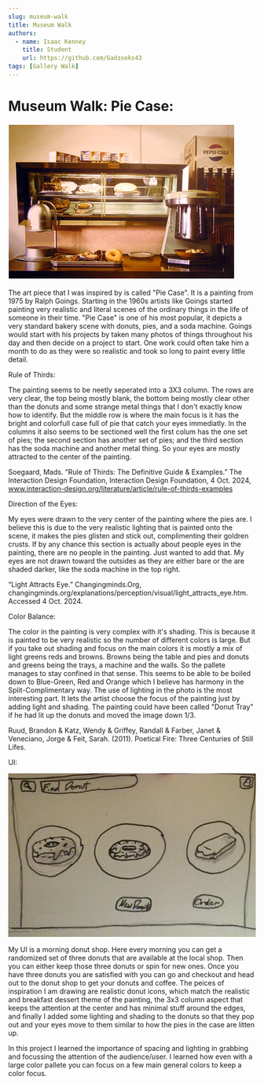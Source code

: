 ```yaml
---
slug: museum-walk
title: Museum Walk
authors:
  - name: Isaac Kenney
    title: Student
    url: https://github.com/Gadzooks43
tags: [Gallery Walk]
---
```

# Museum Walk: Pie Case:

![photo](content/blog/pie-case.png)

The art piece that I was inspired by is called "Pie Case". It is a painting from 1975 by Ralph Goings. Starting in the 1960s artists like Goings started painting very realistic and literal scenes of the ordinary things in the life of someone in their time. "Pie Case" is one of his most popular, it depicts a very standard bakery scene with donuts, pies, and a soda machine. Goings would start with his projects by taken many photos of things throughout his day and then decide on a project to start. One work could often take him a month to do as they were so realistic and took so long to paint every little detail.

Rule of Thirds:

The painting seems to be neetly seperated into a 3X3 column. The rows are very clear, the top being mostly blank, the bottom being mostly clear other than the donuts and some strange metal things that I don't exactly know how to identify. But the middle row is where the main focus is it has the bright and colorfull case full of pie that catch your eyes immediatly. In the columns it also seems to be sectioned well the first colum has the one set of pies; the second section has another set of pies; and the third section has the soda machine and another metal thing. So your eyes are mostly attracted to the center of the painting. 

Soegaard, Mads. “Rule of Thirds: The Definitive Guide & Examples.” The Interaction Design Foundation, Interaction Design Foundation, 4 Oct. 2024, www.interaction-design.org/literature/article/rule-of-thirds-examples

Direction of the Eyes:

My eyes were drawn to the very center of the painting where the pies are. I believe this is due to the very realistic lighting that is painted onto the scene, it makes the pies glisten and stick out, complimenting their goldren crusts. If by any chance this section is actually about people eyes in the painting, there are no people in the painting. Just wanted to add that. My eyes are not drawn toward the outsides as they are either bare or the are shaded darker, like the soda machine in the top right.

“Light Attracts Eye.” Changingminds.Org, changingminds.org/explanations/perception/visual/light_attracts_eye.htm. Accessed 4 Oct. 2024. 

Color Balance:

The color in the painting is very complex with it's shading. This is because it is painted to be very realistic so the number of different colors is large. But if you take out shading and focus on the main colors it is mostly a mix of light greens reds and browns. Browns being the table and pies and donuts and greens being the trays, a machine and the walls. So the pallete manages to stay confined in that sense. This seems to be able to be boiled down to Blue-Green, Red and Orange which I believe has harmony in the Split-Complimentary way. The use of lighting in the photo is the most interesting part. It lets the artist choose the focus of the painting just by adding light and shading. The painting could have been called "Donut Tray" if he had lit up the donuts and moved the image down 1/3.

Ruud, Brandon & Katz, Wendy & Griffey, Randall & Farber, Janet & Veneciano, Jorge & Feit, Sarah. (2011). Poetical Fire: Three Centuries of Still Lifes. 


UI:

![photo](content/blog/donut-shop.jpg)

My UI is a morning donut shop. Here every morning you can get a randomized set of three donuts that are available at the local shop. Then you can either keep those three donuts or spin for new ones. Once you have three donuts you are satisfied with you can go and checkout and head out to the donut shop to get your donuts and coffee. The peices of inspiration I am drawing are realistic donut icons, which match the realistic and breakfast dessert theme of the painting, the 3x3 column aspect that keeps the attention at the center and has minimal stuff around the edges, and finally I added some lighting and shading to the donuts so that they pop out and your eyes move to them similar to how the pies in the case are litten up.


In this project I learned the importance of spacing and lighting in grabbing and focussing the attention of the audience/user. I learned how even with a large color pallete you can focus on a few main general colors to keep a color focus.